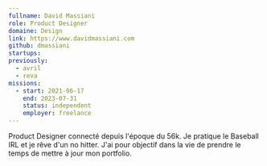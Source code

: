 ```yaml
---
fullname: David Massiani
role: Product Designer
domaine: Design
link: https://www.davidmassiani.com
github: dmassiani
startups:
previously:
  - avril 
  - reva
missions:
  - start: 2021-06-17
    end: 2023-07-31
    status: independent
    employer: freelance
---
```


Product Designer connecté depuis l'époque du 56k. Je pratique le Baseball IRL et je rêve d'un no hitter. J'ai pour objectif dans la vie de prendre le temps de mettre à jour mon portfolio.
